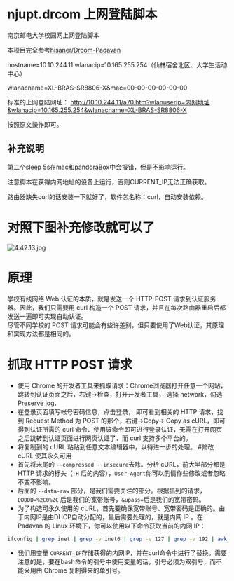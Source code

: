 # njupt.drcom 上网登陆脚本
南京邮电大学校园网上网登陆脚本

本项目完全参考[hisaner/Drcom-Padavan](https://github.com/hisaner/Drcom-Padavan/blob/main)

hostname=10.10.244.11
wlanacip=10.165.255.254（仙林宿舍北区、大学生活动中心）

wlanacname=XL-BRAS-SR8806-X&mac=00-00-00-00-00-00

标准的上网登陆网址：
http://10.10.244.11/a70.htm?wlanuserip=内网地址&wlanacip=10.165.255.254&wlanacname=XL-BRAS-SR8806-X

按照原文操作即可。
## 补充说明
第二个sleep 5s在mac和pandoraBox中会报错，但是不影响运行。

注意脚本在获得内网地址的设备上运行，否则CURRENT_IP无法正确获取。

路由器缺失curl的话安装一下就好了，软件包名称：curl，自动安装依赖。

# 对照下图补充修改就可以了
![4.42.13.jpg](https://i.loli.net/2021/06/01/izoITGnDBNkLAwS.jpg)

# 原理
学校有线网络 Web 认证的本质，就是发送一个 HTTP-POST 请求到认证服务器。因此，我们只需要用 curl 构造一个 POST 请求，并且在每次路由器重启后都发送一遍即可实现自动认证。<br />
尽管不同学校的 POST 请求可能会有些许差别，但只要使用了Web认证，其原理和实现方法都是相同的。

# 抓取 HTTP POST 请求

- 使用 Chrome 的开发者工具来抓取请求：Chrome浏览器打开任意一个网站，跳转到认证页面之后，右键->检查，打开开发者工具， 选择 network，勾选 Preserve log．
- 在登录页面填写帐号密码信息，点击登录， 即可看到相关的 HTTP 请求，找到 Request Method 为 POST 的那个，右键->Copy-> Copy as cURL，即可得到认证所需的 curl 命令．使用该命令即可进行登录认证，无需在打开网页之后跳转到认证页面进行网页认证了．而 curl 支持多个平台的。
- 将复制到的 cURL 粘贴到任意文本编辑器中，以待进一步的处理。
#修改 cURL 使其永久可用
- 首先将末尾的 `--compressed --insecure`去除。分析 cURL，前大半部分都是 HTTP 请求的标头（`-H` 后的内容），`User-Agent`你可以酌情作些修改或者忽略不变不影响。
- 后面的 `--data-raw` 部分，是我们需要关注的部分。根据抓到的请求，`DDDDD=%2C0%2C` 后是我们的宽带账号，`&upass=`后是我们的宽带密码。
- 为了构造可永久使用的 cURL，首先要确保宽带账号、宽带密码是正确的。由于内网IP是由DHCP自动分配的，最后需要处理的，就是内网 IP 。在 Padavan 的 Linux 环境下，你可以使用以下命令获取当前的内网 IP：
```Bash
ifconfig | grep inet | grep -v inet6 | grep -v 127 | grep -v 192 | awk '{print $(NF-2)}' | cut -d ':' -f2
```
- 我们用变量 `CURRENT_IP`存储获得的内网IP，并在curl命令中进行了替换。需要注意的是，要在bash命令的引号中使用变量的话，引号必须为双引号，而不能采用由 Chrome 复制得来的单引号。

